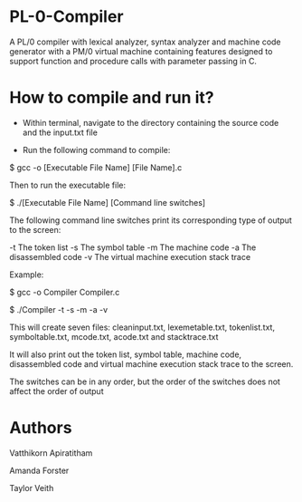 # PL-0-Compiler
A PL/0 compiler with lexical analyzer, syntax analyzer and machine code generator with a PM/0 virtual machine containing features designed to support function and procedure calls with parameter passing in C.

How to compile and run it?
==========================

- Within terminal, navigate to the directory containing
the source code and the input.txt file

- Run the following command to compile:

$ gcc -o [Executable File Name] [File Name].c

Then to run the executable file:

$ ./[Executable File Name] [Command line switches]

The following command line switches print its corresponding
type of output to the screen:

-t 	The token list
-s 	The symbol table
-m 	The machine code
-a 	The disassembled code
-v 	The virtual machine execution stack trace


Example: 

$ gcc -o Compiler Compiler.c

$ ./Compiler -t -s -m -a -v

This will create seven files: cleaninput.txt, lexemetable.txt, tokenlist.txt,
symboltable.txt, mcode.txt, acode.txt and stacktrace.txt

It will also print out the token list, symbol table, machine code, disassembled code
and virtual machine execution stack trace to the screen.

The switches can be in any order, but the order of the switches does not affect the
order of output

Authors
======
Vatthikorn Apiratitham

Amanda Forster

Taylor Veith
